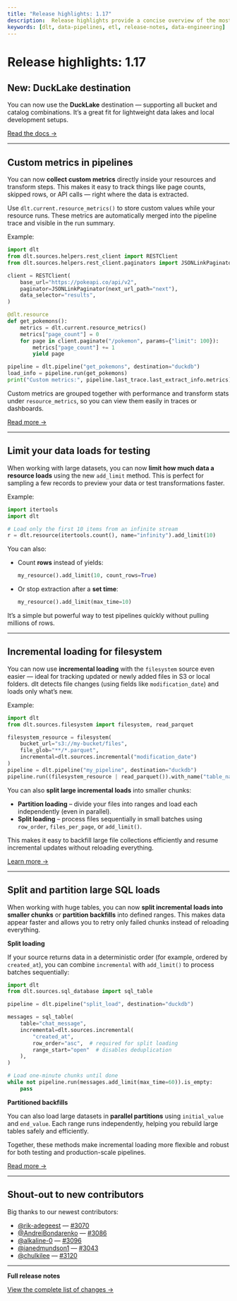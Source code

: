 ```yaml
---
title: "Release highlights: 1.17"
description:  Release highlights provide a concise overview of the most important new features, improvements, and fixes in a software update, helping users quickly understand what's changed and how it impacts their workflow.
keywords: [dlt, data-pipelines, etl, release-notes, data-engineering]
---
```


# Release highlights: 1.17

## New: DuckLake destination

You can now use the **DuckLake** destination — supporting all bucket and catalog combinations. It’s a great fit for lightweight data lakes and local development setups.

[Read the docs →](../dlt-ecosystem/destinations/ducklake)

---

## Custom metrics in pipelines

You can now **collect custom metrics** directly inside your resources and transform steps. This makes it easy to track things like page counts, skipped rows, or API calls — right where the data is extracted.

Use `dlt.current.resource_metrics()` to store custom values while your resource runs. These metrics are automatically merged into the pipeline trace and visible in the run summary.

Example:

```py
import dlt
from dlt.sources.helpers.rest_client import RESTClient
from dlt.sources.helpers.rest_client.paginators import JSONLinkPaginator

client = RESTClient(
    base_url="https://pokeapi.co/api/v2",
    paginator=JSONLinkPaginator(next_url_path="next"),
    data_selector="results",
)

@dlt.resource
def get_pokemons():
    metrics = dlt.current.resource_metrics()
    metrics["page_count"] = 0
    for page in client.paginate("/pokemon", params={"limit": 100}):
        metrics["page_count"] += 1
        yield page

pipeline = dlt.pipeline("get_pokemons", destination="duckdb")
load_info = pipeline.run(get_pokemons)
print("Custom metrics:", pipeline.last_trace.last_extract_info.metrics)
```

Custom metrics are grouped together with performance and transform stats under `resource_metrics`, so you can view them easily in traces or dashboards.

[Read more →](../general-usage/resource#collect-custom-metrics)

---

## Limit your data loads for testing

When working with large datasets, you can now **limit how much data a resource loads** using the new `add_limit` method. This is perfect for sampling a few records to preview your data or test transformations faster.

Example:

```py
import itertools
import dlt

# Load only the first 10 items from an infinite stream
r = dlt.resource(itertools.count(), name="infinity").add_limit(10)
```

You can also:

- Count **rows** instead of yields:

    ```py
    my_resource().add_limit(10, count_rows=True)
    ```

- Or stop extraction after a **set time**:

    ```py
    my_resource().add_limit(max_time=10)
    ```

It’s a simple but powerful way to test pipelines quickly without pulling millions of rows.

---

## Incremental loading for filesystem

You can now use **incremental loading** with the `filesystem` source even easier — ideal for tracking updated or newly added files in S3 or local folders.
dlt detects file changes (using fields like `modification_date`) and loads only what’s new.

Example:

```py
import dlt
from dlt.sources.filesystem import filesystem, read_parquet

filesystem_resource = filesystem(
    bucket_url="s3://my-bucket/files",
    file_glob="**/*.parquet",
    incremental=dlt.sources.incremental("modification_date")
)
pipeline = dlt.pipeline("my_pipeline", destination="duckdb")
pipeline.run((filesystem_resource | read_parquet()).with_name("table_name"))
```

You can also **split large incremental loads** into smaller chunks:

- **Partition loading** – divide your files into ranges and load each independently (even in parallel).
- **Split loading** – process files sequentially in small batches using `row_order`, `files_per_page`, or `add_limit()`.

This makes it easy to backfill large file collections efficiently and resume incremental updates without reloading everything.

[Learn more →](../dlt-ecosystem/verified-sources/filesystem/basic#5-incremental-loading)

---

## Split and partition large SQL loads

When working with huge tables, you can now **split incremental loads into smaller chunks** or **partition backfills** into defined ranges.
This makes data appear faster and allows you to retry only failed chunks instead of reloading everything.

**Split loading**

If your source returns data in a deterministic order (for example, ordered by `created_at`), you can combine `incremental` with `add_limit()` to process batches sequentially:

```py
import dlt
from dlt.sources.sql_database import sql_table

pipeline = dlt.pipeline("split_load", destination="duckdb")

messages = sql_table(
    table="chat_message",
    incremental=dlt.sources.incremental(
        "created_at",
        row_order="asc",  # required for split loading
        range_start="open"  # disables deduplication
    ),
)

# Load one-minute chunks until done
while not pipeline.run(messages.add_limit(max_time=60)).is_empty:
    pass

```

**Partitioned backfills**

You can also load large datasets in **parallel partitions** using `initial_value` and `end_value`. Each range runs independently, helping you rebuild large tables safely and efficiently.

Together, these methods make incremental loading more flexible and robust for both testing and production-scale pipelines.

[Read more →](../dlt-ecosystem/verified-sources/sql_database/advanced#split-or-partition-long-incremental-loads)

---

## Shout-out to new contributors

Big thanks to our newest contributors:

* [@rik-adegeest](https://github.com/rik-adegeest) — [#3070](https://github.com/dlt-hub/dlt/pull/3070)
* [@AndreiBondarenko](https://github.com/AndreiBondarenko) — [#3086](https://github.com/dlt-hub/dlt/pull/3086)
* [@alkaline-0](https://github.com/alkaline-0) — [#3096](https://github.com/dlt-hub/dlt/pull/3096)
* [@ianedmundson1](https://github.com/ianedmundson1) — [#3043](https://github.com/dlt-hub/dlt/pull/3043)
* [@chulkilee](https://github.com/chulkilee) — [#3120](https://github.com/dlt-hub/dlt/pull/3120)

---

**Full release notes**

[View the complete list of changes →](https://github.com/dlt-hub/dlt/releases)

